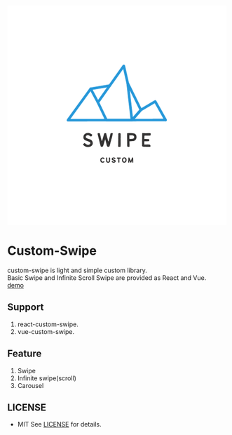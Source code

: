 ![custom_swipe_logo](./swipe.png)
# Custom-Swipe

custom-swipe is light and simple custom library.  
Basic Swipe and Infinite Scroll Swipe are provided as React and Vue.  
[demo](https://yoonjonglyu.github.io/custom-swipe/)

## Support
1. react-custom-swipe.
2. vue-custom-swipe.

## Feature

1. Swipe
2. Infinite swipe(scroll)
3. Carousel

## LICENSE

- MIT
See [LICENSE](LICENSE) for details.